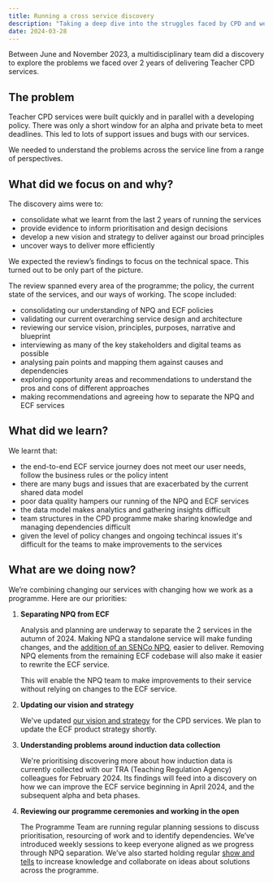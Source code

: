 ```yaml
---
title: Running a cross service discovery
description: "Taking a deep dive into the struggles faced by CPD and working out how best to address them"
date: 2024-03-28
---
```


Between June and November 2023, a multidisciplinary team did a discovery to explore the problems we faced over 2 years of delivering Teacher CPD services.

## The problem

Teacher CPD services were built quickly and in parallel with a developing policy. There was only a short window for an alpha and private beta to meet deadlines. This led to lots of support issues and bugs with our services.

We needed to understand the problems across the service line from a range of perspectives.

## What did we focus on and why?

The discovery aims were to:

* consolidate what we learnt from the last 2 years of running the services
* provide evidence to inform prioritisation and design decisions
* develop a new vision and strategy to deliver against our broad principles
* uncover ways to deliver more efficiently

We expected the review’s findings to focus on the technical space. This turned out to be only part of the picture.

The review spanned every area of the programme; the policy, the current state of the services, and our ways of working. The scope included:

* consolidating our understanding of NPQ and ECF policies
* validating our current overarching service design and architecture
* reviewing our service vision, principles, purposes, narrative and blueprint
* interviewing as many of the key stakeholders and digital teams as possible
* analysing pain points and mapping them against causes and dependencies
* exploring opportunity areas and recommendations to understand the pros and cons of different approaches
* making recommendations and agreeing how to separate the NPQ and ECF services

## What did we learn?

We learnt that:

* the end-to-end ECF service journey does not meet our user needs, follow the business rules or the policy intent
* there are many bugs and issues that are exacerbated by the current shared data model
* poor data quality hampers our running of the NPQ and ECF services
* the data model makes analytics and gathering insights difficult
* team structures in the CPD programme make sharing knowledge and managing dependencies difficult
* given the level of policy changes and ongoing techincal issues it's difficult for the teams to make improvements to the services

## What are we doing now?

We’re combining changing our services with changing how we work as a programme. Here are our priorities:

1. **Separating NPQ from ECF**

   Analysis and planning are underway to separate the 2 services in the autumn of 2024. Making NPQ a standalone service will make funding changes, and the [addition of an SENCo NPQ](https://www.gov.uk/government/publications/mandatory-qualification-for-sencos/transition-to-national-professional-qualification-for-special-educational-needs-co-ordinators), easier to deliver. Removing NPQ elements from the remaining ECF codebase will also make it easier to rewrite the ECF service.

   This will enable the NPQ team to make improvements to their service without relying on changes to the ECF service.

2. **Updating our vision and strategy**

   We've updated [our vision and strategy](https://educationgovuk.sharepoint.com/:p:/r/sites/TeacherServices/Shared%20Documents/Teacher%20Continuous%20Professional%20Development/Teacher%20CPD%20Team/0.%20CPD%20Programme/CPD%20strategy%20and%20decisions/Teacher%20CPD%20vision%20and%20strategy%20(Nov%202023).pptx?d=wf8b931d0f8314afbb6458b272bd4f406&csf=1&web=1&e=nE01ih) for the CPD services. We plan to update the ECF product strategy shortly.

3. **Understanding problems around induction data collection**

   We're prioritising discovering more about how induction data is currently collected with our TRA (Teaching Regulation Agency) colleagues for February 2024. Its findings will feed into a discovery on how we can improve the ECF service beginning in April 2024, and the subsequent alpha and beta phases.

4. **Reviewing our programme ceremonies and working in the open**

   The Programme Team are running regular planning sessions to discuss prioritisation, resourcing of work and to identify dependencies. We’ve introduced weekly sessions to keep everyone aligned as we progress through NPQ separation. We’ve also started holding regular [show and tells](https://www.gov.uk/service-manual/agile-delivery/agile-tools-techniques#team-review-show-and-tell) to increase knowledge and collaborate on ideas about solutions across the programme.

